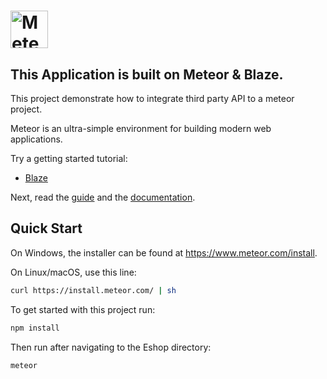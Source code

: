 
# <a href='https://www.meteor.com'><img src='https://user-images.githubusercontent.com/841294/26841702-0902bbee-4af3-11e7-9805-0618da66a246.png' height='60' alt='Meteor'></a>

## This Application is built on Meteor & Blaze.
This project demonstrate how to integrate third party API to a meteor project.

Meteor is an ultra-simple environment for building modern web
applications.


Try a getting started tutorial:
 * [Blaze](https://www.meteor.com/tutorials/blaze/creating-an-app)


Next, read the [guide](https://guide.meteor.com) and the [documentation](https://docs.meteor.com/).

## Quick Start

On Windows, the installer can be found at https://www.meteor.com/install.

On Linux/macOS, use this line:

```bash
curl https://install.meteor.com/ | sh
```

To get started with this project run:

```bash
npm install
```

Then run after navigating to the Eshop directory:

```bash
meteor
``` 